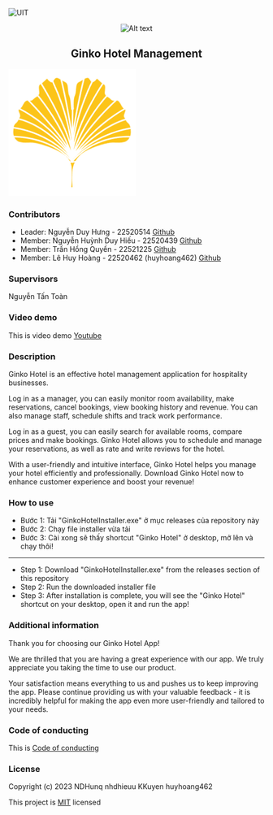 ![UIT](https://img.shields.io/badge/from-UIT%20VNUHCM-blue?style=for-the-badge&link=https%3A%2F%2Fwww.uit.edu.vn%2F)
<p align="center">
  <img src="https://www.uit.edu.vn/sites/vi/files/banner_uit.png" alt="Alt text">
</p>

 <h2 align="center"> Ginko Hotel Management </h2>
 <img src="https://github.com/nhdhieuu/IT008_O14_QLKS/blob/main/IT008_O14_QLKS/Resources/ginko_200x200.png" width="250"  />

<h3>Contributors</h3>

- Leader: Nguyễn Duy Hưng - 22520514 [Github](https://github.com/NDHunq/)
- Member: Nguyễn Huỳnh Duy Hiếu - 22520439 [Github](https://github.com/nhdhieuu/)
- Member: Trần Hồng Quyền - 22521225 [Github](https://github.com/KKuyen/)
- Member: Lê Huy Hoàng - 22520462 (huyhoang462) [Github](https://github.com/huyhoang462/)

<h3>Supervisors</h3>

Nguyễn Tấn Toàn

<h3>Video demo</h3>

This is video demo [Youtube](https://www.youtube.com/watch?v=JCTJDBeTFCc)

<h3>Description</h3>

Ginko Hotel is an effective hotel management application for hospitality businesses.

Log in as a manager, you can easily monitor room availability, make reservations, cancel bookings, view booking history and revenue. You can also manage staff, schedule shifts and track work performance.

Log in as a guest, you can easily search for available rooms, compare prices and make bookings. Ginko Hotel allows you to schedule and manage your reservations, as well as rate and write reviews for the hotel.

With a user-friendly and intuitive interface, Ginko Hotel helps you manage your hotel efficiently and professionally. Download Ginko Hotel now to enhance customer experience and boost your revenue!


<h3>How to use</h3>

- Bước 1: Tải "GinkoHotelInstaller.exe" ở mục releases của repository này
- Bước 2: Chạy file installer vừa tải
- Bước 3: Cài xong sẽ thấy shortcut "Ginko Hotel" ở desktop, mở lên và chạy thôi!

---
- Step 1: Download "GinkoHotelInstaller.exe" from the releases section of this repository
- Step 2: Run the downloaded installer file
- Step 3: After installation is complete, you will see the "Ginko Hotel" shortcut on your desktop, open it and run the app!

<h3>Additional information</h3>

Thank you for choosing our Ginko Hotel App!

We are thrilled that you are having a great experience with our app. We truly appreciate you taking the time to use our product.

Your satisfaction means everything to us and pushes us to keep improving the app. Please continue providing us with your valuable feedback - it is incredibly helpful for making the app even more user-friendly and tailored to your needs.

<h3>Code of conducting</h3>

This is [Code of conducting](https://github.com/nhdhieuu/IT008_O14_QLKS/blob/main/CODE_OF_CONDUCT.md)

<h3>License</h3>

Copyright (c) 2023 NDHunq nhdhieuu KKuyen huyhoang462

This project is [MIT](https://github.com/nhdhieuu/IT008_O14_QLKS/blob/main/LICENSE) licensed
